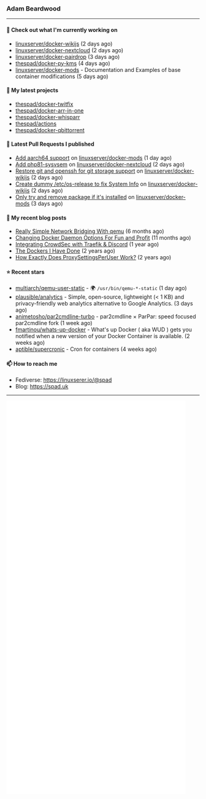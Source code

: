 ### Adam Beardwood
---
#### 👷 Check out what I'm currently working on

- [linuxserver/docker-wikijs](https://github.com/linuxserver/docker-wikijs) (2 days ago)
- [linuxserver/docker-nextcloud](https://github.com/linuxserver/docker-nextcloud) (2 days ago)
- [linuxserver/docker-pairdrop](https://github.com/linuxserver/docker-pairdrop) (3 days ago)
- [thespad/docker-py-kms](https://github.com/thespad/docker-py-kms) (4 days ago)
- [linuxserver/docker-mods](https://github.com/linuxserver/docker-mods) - Documentation and Examples of base container modifications (5 days ago)

#### 🌱 My latest projects

- [thespad/docker-twitfix](https://github.com/thespad/docker-twitfix)
- [thespad/docker-arr-in-one](https://github.com/thespad/docker-arr-in-one)
- [thespad/docker-whisparr](https://github.com/thespad/docker-whisparr)
- [thespad/actions](https://github.com/thespad/actions)
- [thespad/docker-qbittorrent](https://github.com/thespad/docker-qbittorrent)

#### 🔨 Latest Pull Requests I published

- [Add aarch64 support](https://github.com/linuxserver/docker-mods/pull/607) on [linuxserver/docker-mods](https://github.com/linuxserver/docker-mods) (1 day ago)
- [Add php81-sysvsem](https://github.com/linuxserver/docker-nextcloud/pull/300) on [linuxserver/docker-nextcloud](https://github.com/linuxserver/docker-nextcloud) (2 days ago)
- [Restore git and openssh for git storage support](https://github.com/linuxserver/docker-wikijs/pull/25) on [linuxserver/docker-wikijs](https://github.com/linuxserver/docker-wikijs) (2 days ago)
- [Create dummy /etc/os-release to fix System Info](https://github.com/linuxserver/docker-wikijs/pull/23) on [linuxserver/docker-wikijs](https://github.com/linuxserver/docker-wikijs) (2 days ago)
- [Only try and remove package if it&#39;s installed](https://github.com/linuxserver/docker-mods/pull/604) on [linuxserver/docker-mods](https://github.com/linuxserver/docker-mods) (3 days ago)

#### 📜 My recent blog posts

- [Really Simple Network Bridging With qemu](https://spad.uk/really-simple-network-bridging-with-qemu/) (6 months ago)
- [Changing Docker Daemon Options For Fun and Profit](https://spad.uk/changing-docker-daemon-options-for-fun-and-profit/) (11 months ago)
- [Integrating CrowdSec with Traefik &amp; Discord](https://spad.uk/integrating-crowdsec-with-traefik-discord/) (1 year ago)
- [The Dockers I Have Done](https://spad.uk/the-dockers-ive-done/) (2 years ago)
- [How Exactly Does ProxySettingsPerUser Work?](https://spad.uk/how-does-proxysettingsperuser-work/) (2 years ago)

#### ⭐ Recent stars

- [multiarch/qemu-user-static](https://github.com/multiarch/qemu-user-static) - :earth_africa: `/usr/bin/qemu-*-static` (1 day ago)
- [plausible/analytics](https://github.com/plausible/analytics) - Simple, open-source, lightweight (&lt; 1 KB) and privacy-friendly web analytics alternative to Google Analytics. (3 days ago)
- [animetosho/par2cmdline-turbo](https://github.com/animetosho/par2cmdline-turbo) - par2cmdline × ParPar: speed focused par2cmdline fork (1 week ago)
- [fmartinou/whats-up-docker](https://github.com/fmartinou/whats-up-docker) - What&#39;s up Docker ( aka WUD ) gets you notified when a new version of your Docker Container is available. (2 weeks ago)
- [aptible/supercronic](https://github.com/aptible/supercronic) - Cron for containers (4 weeks ago)

#### 📫 How to reach me
- Fediverse: https://linuxserer.io/@spad
- Blog: https://spad.uk
---
<img src="https://raw.githubusercontent.com/thespad/thespad/main/github-metrics.svg">
